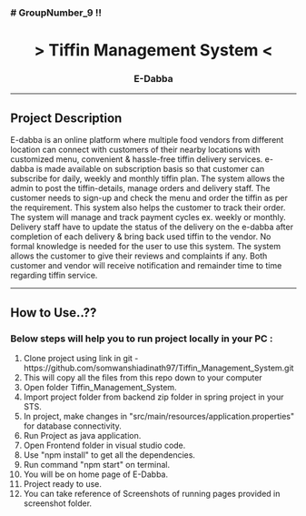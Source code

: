 <h3># GroupNumber_9 !!</h3>

<h1 align="center"> > Tiffin Management System < </h1>
<h3 align="center"> E-Dabba </h3>
<hr>
<h2>Project Description</h2>
<p>E-dabba is an online platform where multiple food vendors from different location can connect with customers of their nearby locations with customized menu, convenient & hassle-free tiffin delivery services. e-dabba is made available on subscription basis so that customer can subscribe for daily, weekly and monthly tiffin plan. The system allows the admin to post the tiffin-details, manage orders and delivery staff. The customer needs to sign-up and check the menu and order the tiffin as per the requirement. This system also helps the customer to track their order. The system will manage and track payment cycles ex. weekly or monthly. Delivery staff have to update the status of the delivery on the e-dabba after completion of each delivery & bring back used tiffin to the vendor.  No formal knowledge is needed for the user to use this system. The system allows the customer to give their reviews and complaints if any. Both customer and vendor will receive notification and remainder time to time regarding tiffin service.
</p>
<hr>
<h2>How to Use..??</h2>
<h3>Below steps will help you to run project locally in your PC :</h3>
<ol>
	<li>Clone project using link in git - https://github.com/somwanshiadinath97/Tiffin_Management_System.git</li>
        <li>This will copy all the files from this repo down to your computer</li>
	<li>Open folder Tiffin_Management_System.</li>
	<li>Import project folder from backend zip folder in spring project in your STS.</li>
	<li>In project, make changes in "src/main/resources/application.properties" for database connectivity.</li>
	<li>Run Project as java application.</li>
	<li>Open Frontend folder in visual studio code.</li>
	<li>Use "npm install" to get all the dependencies. </li>
	<li>Run command "npm start" on terminal.</li>
	<li>You will be on home page of E-Dabba.</li>
	<li>Project ready to use.</li>
	<li>You can take reference of Screenshots of running pages provided in screenshot folder.</li>
</ol>
